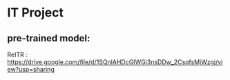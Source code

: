 ﻿# IT Project
## pre-trained model:
ReITR : https://drive.google.com/file/d/1SQnlAHDcGIWGi3nsDDw_2CsqfsMjWzgj/view?usp=sharing
